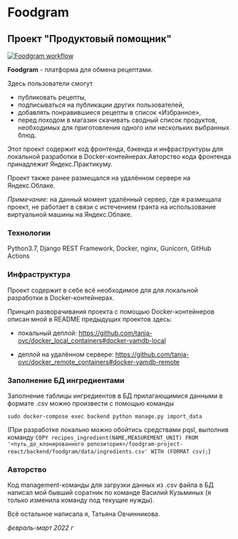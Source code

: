 # Foodgram

## Проект "Продуктовый помощник"

[![Foodgram workflow](https://github.com/tanja-ovc/foodgram-project-react/actions/workflows/foodgram_workflow.yml/badge.svg)](https://github.com/tanja-ovc/foodgram-project-react/actions/workflows/foodgram_workflow.yml)

**Foodgram** - платформа для обмена рецептами.

Здесь пользователи смогут 
- публиковать рецепты,
- подписываться на публикации других пользователей,
- добавлять понравившиеся рецепты в список «Избранное»,
- перед походом в магазин скачивать сводный список продуктов, необходимых для приготовления одного или нескольких выбранных блюд.

Этот проект содержит код фронтенда, бэкенда и инфраструктуры для локальной разработки в Docker-контейнерах.Авторство кода фронтенда принадлежит Яндекс.Практикуму.

Проект также ранее размещался на удалённом сервере на Яндекс.Облаке.

_Примечание:_ на данный момент удалённый сервер, где я размещала проект, не работает в связи с истечением гранта на использование виртуальной машины на Яндекс.Облаке.

### Технологии

Python3.7, Django REST Framework, Docker, nginx, Gunicorn, GitHub Actions

### Инфраструктура

Проект содержит в себе всё необходимое для для локальной разработки в Docker-контейнерах.

Принцип разворачивания проекта с помощью Docker-контейнеров описан мной в README предыдущих проектов здесь:

- локальный деплой: https://github.com/tanja-ovc/docker_local_containers#docker-yamdb-local

- деплой на удалённом сервере: https://github.com/tanja-ovc/docker_remote_containers#docker-yamdb-remote

### Заполнение БД ингредиентами

Заполнение таблицы ингредиентов в БД прилагающимися данными в формате .csv можно произвести с помощью команды

```sudo docker-compose exec backend python manage.py import_data```

(При разработке локально можно обойтись средствами pqsl, выполнив команду
```COPY recipes_ingredient(NAME,MEASUREMENT_UNIT) FROM '<путь_до_клонированного репозитория>/foodgram-project-react/backend/foodgram/data/ingredients.csv' WITH (FORMAT csv);```)


### Авторство

Код management-команды для загрузки данных из .csv файла в БД написал мой бывший соратник по команде Василий Кузьминых (я только изменила команду под текущие нужды).

Всё остальное написала я, Татьяна Овчинникова.

_февраль-март 2022 г_
